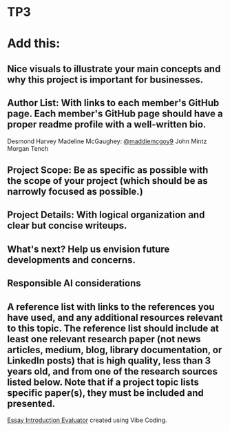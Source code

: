 # TP3
# Add this:
## Nice visuals to illustrate your main concepts and why this project is important for businesses.
## Author List: With links to each member's GitHub page. Each member's GitHub page should have a proper readme profile with a well-written bio.
Desmond Harvey
Madeline McGaughey: [@maddiemcgoy9](https://github.com/maddiemcgoy9)
John Mintz
Morgan Tench
## Project Scope: Be as specific as possible with the scope of your project (which should be as narrowly focused as possible.)
## Project Details: With logical organization and clear but concise writeups.
## What's next? Help us envision future developments and concerns.
## Responsible AI considerations
## A reference list with links to the references you have used, and any additional resources relevant to this topic. The reference list should include at least one relevant research paper (not news articles, medium, blog, library documentation, or LinkedIn posts) that is high quality, less than 3 years old, and from one of the research sources listed below. Note that if a project topic lists specific paper(s), they must be included and presented.


[Essay Introduction Evaluator](https://script.google.com/macros/s/AKfycbxRluQljBoN2PC1dW4iDnAkObKuLUhs7R7orDWjLOWQ7Kjl9WJb4yvy1V0dmwD0XWM/exec) created using Vibe Coding. 
